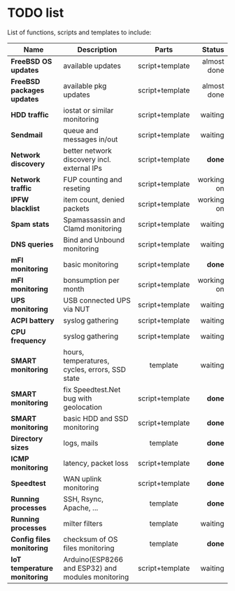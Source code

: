 TODO list
=========

List of functions, scripts and templates to include:

| Name | Description | Parts | Status |
|---|---|:---:|--:|
**FreeBSD OS updates**|available updates|script+template|almost done
**FreeBSD packages updates**|available pkg updates|script+template|almost done
**HDD traffic**|iostat or similar monitoring|script+template|waiting
**Sendmail**|queue and messages in/out|script+template|waiting
**Network discovery**|better network discovery incl. external IPs|script+template|**done**
**Network traffic**|FUP counting and reseting|script+template|working on
**IPFW blacklist**|item count, denied packets|script+template|working on
**Spam stats**|Spamassassin and Clamd monitoring|script+template|waiting
**DNS queries**|Bind and Unbound monitoring|script+template|waiting
**mFI monitoring**|basic monitoring|script+template|**done**
**mFI monitoring**|bonsumption per month|script+template|working on
**UPS monitoring**|USB connected UPS via NUT|script+template|waiting
**ACPI battery**|syslog gathering|script+template|waiting
**CPU frequency**|syslog gathering|script+template|waiting
**SMART monitoring**|hours, temperatures, cycles, errors, SSD state|template|waiting
**SMART monitoring**|fix Speedtest.Net bug with geolocation|script+template|**done**
**SMART monitoring**|basic HDD and SSD monitoring|script+template|**done**
**Directory sizes**|logs, mails|template|**done**
**ICMP monitoring**|latency, packet loss|script+template|**done**
**Speedtest**|WAN uplink monitoring|script+template|**done**
**Running processes**|SSH, Rsync, Apache, ...|template|**done**
**Running processes**|milter filters|template|waiting
**Config files monitoring**|checksum of OS files monitoring|template|**done**
**IoT temperature monitoring**|Arduino(ESP8266 and ESP32) and modules monitoring|script+template|waiting
